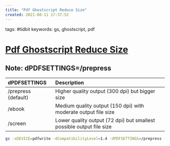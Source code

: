 ```yaml
---
title: "Pdf Ghostscript Reduce Size"
created: 2021-08-11 17:37:52
---
```


tags: #tidbit
keywords: gs, ghostscript, pdf

# [Pdf Ghostscript Reduce Size](https://itsfoss.com/compress-pdf-linux/)

## **Note**: dPDFSETTINGS=/prepress

| dPDFSETTINGS | Description |
| :----------- | :---------- |
| /prepress (default) | Higher quality output (300 dpi) but bigger size |
| /ebook | Medium quality output (150 dpi) with moderate output file size |
| /screen | Lower quality output (72 dpi) but smallest possible output file size |

```bash
gs -sDEVICE=pdfwrite -dCompatibilityLevel=1.4 -dPDFSETTINGS=/prepress -dNOPAUSE -dQUIET -dBATCH -sOutputFile=compressed_PDF_file.pdf input_PDF_file.pdf
```
